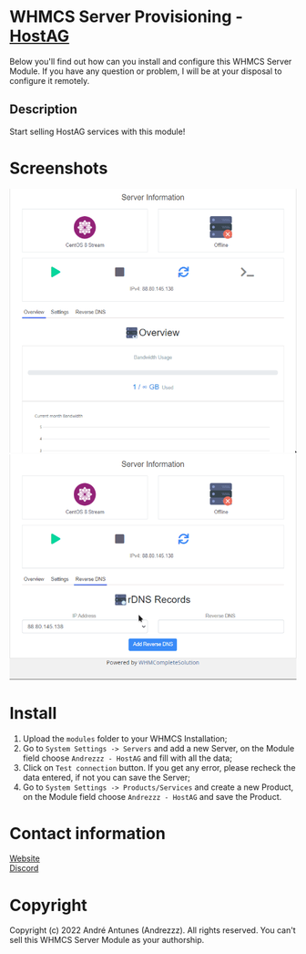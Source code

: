 # WHMCS Server Provisioning - [HostAG](https://www.host.ag/)
Below you'll find out how can you install and configure this WHMCS Server Module. If you have any question or problem, I will be at your disposal to configure it remotely.

## Description
Start selling HostAG services with this module!

# Screenshots
![Overview](Screenshots/Overview.gif)
![rDNS](Screenshots/rDNS.gif)

# Install
1. Upload the `modules` folder to your WHMCS Installation;
2. Go to `System Settings -> Servers` and add a new Server, on the Module field choose `Andrezzz - HostAG` and fill with all the data;
3. Click on `Test connection` button. If you get any error, please recheck the data entered, if not you can save the Server;
4. Go to `System Settings -> Products/Services` and create a new Product, on the Module field choose `Andrezzz - HostAG` and save the Product.

# Contact information
[Website](https://www.andrezzz.pt)<br>
[Discord](https://www.andrezzz.pt/discord)<br>

# Copyright
Copyright (c) 2022 André Antunes (Andrezzz). All rights reserved. You can't sell this WHMCS Server Module as your authorship.
